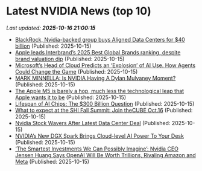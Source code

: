 # Latest NVIDIA News (top 10)
_Last updated: **2025-10-16 21:00:15**_

- [BlackRock, Nvidia-backed group buys Aligned Data Centers for $40 billion](https://biztoc.com/x/171870ee3259fc4c) (Published: 2025-10-15)
- [Apple leads Interbrand’s 2025 Best Global Brands ranking, despite brand valuation dip](https://9to5mac.com/2025/10/15/interbrand-best-global-brands-2025/) (Published: 2025-10-15)
- [Microsoft’s Head of Cloud Predicts an ‘Explosion’ of AI Use. How Agents Could Change the Game](https://biztoc.com/x/a02a53d326b07622) (Published: 2025-10-15)
- [MARK MINNELLA: Is NVIDIA Having A Dylan Mulvaney Moment?](https://dailycaller.com/2025/10/15/opinion-is-nvidia-having-a-dylan-mulvaney-moment-mark-minnella/) (Published: 2025-10-15)
- [The Apple M5 is barely a hop, much less the technological leap that Apple wants it to be](https://www.techradar.com/computing/computing-components/the-apple-m5-is-barely-a-hop-much-less-the-technological-leap-that-apple-wants-it-to-be) (Published: 2025-10-15)
- [Lifespan of AI Chips: The $300 Billion Question](https://blog.citp.princeton.edu/2025/10/15/lifespan-of-ai-chips-the-300-billion-question/) (Published: 2025-10-15)
- [What to expect at the SHI Fall Summit: Join theCUBE Oct.16](https://siliconangle.com/2025/10/15/enterprises-achieving-secure-ai-integration-scale-unleashai/) (Published: 2025-10-15)
- [Nvidia Stock Wavers After Latest Data Center Deal](https://biztoc.com/x/fcc2cd7413d89658) (Published: 2025-10-15)
- [NVIDIA’s New DGX Spark Brings Cloud-level AI Power To Your Desk](https://www.greenbot.com/nvidia-dgx-spark-ai-supercomputer/) (Published: 2025-10-15)
- [‘The Smartest Investments We Can Possibly Imagine’: Nvidia CEO Jensen Huang Says OpenAI Will Be Worth Trillions, Rivaling Amazon and Meta](https://biztoc.com/x/9bff86176dda4d85) (Published: 2025-10-15)
